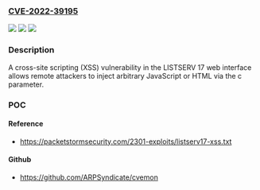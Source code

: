 ### [CVE-2022-39195](https://cve.mitre.org/cgi-bin/cvename.cgi?name=CVE-2022-39195)
![](https://img.shields.io/static/v1?label=Product&message=n%2Fa&color=blue)
![](https://img.shields.io/static/v1?label=Version&message=n%2Fa&color=blue)
![](https://img.shields.io/static/v1?label=Vulnerability&message=n%2Fa&color=brighgreen)

### Description

A cross-site scripting (XSS) vulnerability in the LISTSERV 17 web interface allows remote attackers to inject arbitrary JavaScript or HTML via the c parameter.

### POC

#### Reference
- https://packetstormsecurity.com/2301-exploits/listserv17-xss.txt

#### Github
- https://github.com/ARPSyndicate/cvemon

